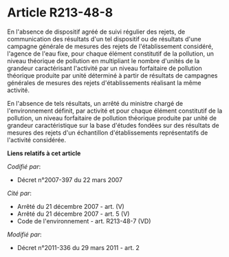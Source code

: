 # Article R213-48-8

En l'absence de dispositif agréé de suivi régulier des rejets, de communication des résultats d'un tel dispositif ou de
résultats d'une campagne générale de mesures des rejets de l'établissement considéré, l'agence de l'eau fixe, pour chaque
élément constitutif de la pollution, un niveau théorique de pollution en multipliant le nombre d'unités de la grandeur
caractérisant l'activité par un niveau forfaitaire de pollution théorique produite par unité déterminé à partir de résultats
de campagnes générales de mesures des rejets d'établissements réalisant la même activité.

En l'absence de tels résultats, un arrêté du ministre chargé de l'environnement définit, par activité et pour chaque élément
constitutif de la pollution, un niveau forfaitaire de pollution théorique produite par unité de grandeur caractéristique sur
la base d'études fondées sur des résultats de mesures des rejets d'un échantillon d'établissements représentatifs de
l'activité considérée.

**Liens relatifs à cet article**

_Codifié par_:

  - Décret n°2007-397 du 22 mars 2007

_Cité par_:

  - Arrêté du 21 décembre 2007 - art. (V)
  - Arrêté du 21 décembre 2007 - art. 5 (V)
  - Code de l'environnement - art. R213-48-7 (VD)

_Modifié par_:

  - Décret n°2011-336 du 29 mars 2011 - art. 2
